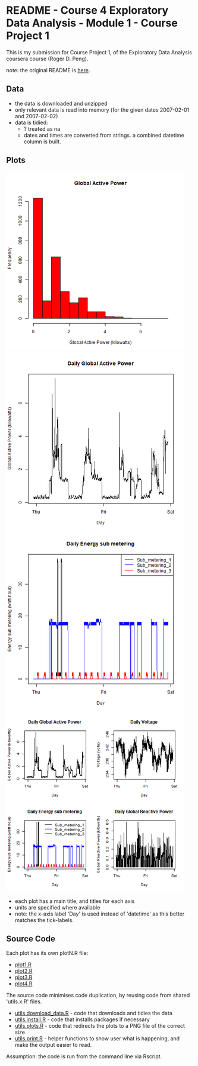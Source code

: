 # README - Course 4 Exploratory Data Analysis - Module 1 - Course Project 1

This is my submission for Course Project 1, of the Exploratory Data Analysis coursera course (Roger D. Peng).

note: the original README is [here](./README.original.md).

## Data

- the data is downloaded and unzipped
- only relevant data is read into memory (for the given dates 2007-02-01 and 2007-02-02)
- data is tidied:
  - ? treated as na
  - dates and times are converted from strings. a combined datetime column is built.


## Plots

![Plot 1 - Global Active Power](./plot1.png)
![Plot 2 - Daily Global Active Power](./plot2.png)
![Plot 3 - Daily Energy sub metering](./plot3.png)
![Plot 4 - Combined Plots](./plot4.png)

- each plot has a main title, and titles for each axis
- units are specified where available
- note: the x-axis label 'Day' is used instead of 'datetime' as this better matches the tick-labels.

## Source Code

Each plot has its own plotN.R file:

- [plot1.R](plot1.R)
- [plot2.R](plot2.R)
- [plot3.R](plot3.R)
- [plot4.R](plot4.R)

The source code minimises code duplication, by reusing code from shared 'utils.x.R' files.

- [utils.download_data.R](utils.download_data.R) - code that downloads and tidies the data
- [utils.install.R](utils.install.R) - code that installs packages if necessary
- [utils.plots.R](utils.plots.R) - code that redirects the plots to a PNG file of the correct size
- [utils.print.R](utils.print.R) - helper functions to show user what is happening, and make the output easier to read.

Assumption: the code is run from the command line via Rscript.

